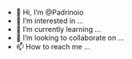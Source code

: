 - 👋 Hi, I’m @Padrinoio
- 👀 I’m interested in ...
- 🌱 I’m currently learning ...
- 💞️ I’m looking to collaborate on ...
- 📫 How to reach me ...

<!---
Padrinoio/Padrinoio is a ✨ special ✨ repository because its `README.md` (this file) appears on your GitHub profile.
You can click the Preview link to take a look at your changes.
--->
